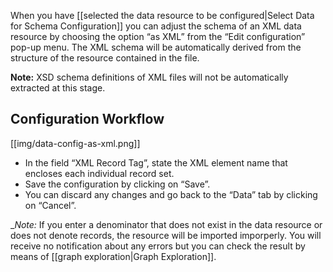When you have [[selected the data resource to be configured|Select Data for Schema Configuration]] you can adjust the schema of an XML data resource by choosing the option “as XML”  from the “Edit configuration” pop-up menu. The XML schema will be automatically derived from the structure of the resource contained in the file.

__Note:__ XSD schema definitions of XML files will not be automatically extracted at this stage.

## Configuration Workflow

[[img/data-config-as-xml.png]]

* In the field “XML Record Tag”, state the XML element name that encloses each individual record set.
* Save the configuration by clicking on “Save”.
* You can discard any changes and go back to the “Data” tab by clicking on “Cancel”.

__Note:_ If you enter a denominator that does not exist in the data resource or does not denote records, the resource will be imported imporperly. You will receive no notification about any errors but you can check the result by means of [[graph exploration|Graph Exploration]].